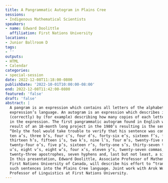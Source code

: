 ```yaml
---
title: A Pangrammatic Autogram in Plains Cree
sessions:
- Indigenous Mathematical Scientists
speakers:
- name: Edward Doolittle
  affiliation: First Nations University
locations:
- Junior Ballroom D
tags:
- ''
outputs:
- HTML
- Calendar
categories:
- special-session
date: 2022-12-08T11:18:00-0800
publishDate: '2022-10-01T10:00:00-08:00'
end: 2022-12-08T11:42:00-0800
featured: 'false'
draft: 'false'
abstract: |
  A pangram is an expression which contains all letters of the alphabet in the
  expression’s language. An autogram is an expression which describes itself
  (correctly) by (for example) describing how many copies of each letter appear
  in the expression. The first pangrammatic autogram found in English was the
  result of an 18-month long project in the 1980’s resulting is the sentence,
  “Only the fool would take trouble to verify that his sentence was composed of
  ten a’s, three b’s, four c’s, four d’s, forty-six e’s, sixteen f’s, four g’s,
  thirteen h’s, fifteen i’s, two k’s, nine l’s, four m’s, twenty-five n’s,
  twenty-four o’s, five p’s, sixteen r’s, forty-one s’s, thirty-seven t’s, ten
  u’s, eight v’s, eight w’s, four x’s, eleven y’s, twenty-seven commas,
  twenty-three apostrophes, seven hyphens and, last but not least, a single !”
  In this presentation, Edward Doolittle, Associate Professor of Mathematics at
  First Nations University of Canada, will describe his effort to “translate”
  such sentences into the Plains Cree language. Joint work with Arok Wolvengrey,
  Professor of Linguistics at First Nations University.
---
```

